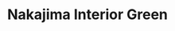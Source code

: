 ---
layout: product
title: "Nakajima Interior Green"
price: "300" 
desc: "Akrilna boja 17mL"
img_path: "/assets/img/A.MIG-0269.webp"
brand: "AMMO"
available: false
special_offer: false
new: false
soon: false
cat: "020000"
subcat: "020100"
subsubcat: "020101"
sifra: "A.MIG-0269"
popular: false
spec: false
---